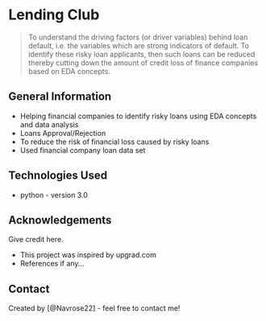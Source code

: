 # Lending Club 
>  To understand the driving factors (or driver variables) behind loan default, i.e. the variables which are strong indicators of default. To identify these risky loan applicants, then such loans can be reduced thereby cutting down the amount of credit loss of finance companies based on EDA concepts.

<!-- You can include any other section that is pertinent to your problem -->

## General Information
- Helping financial companies to identify risky loans using EDA concepts and data analysis
- Loans Approval/Rejection
- To reduce the risk of financial loss caused by risky loans
- Used financial company loan data set


## Technologies Used
- python - version 3.0

<!-- As the library versions keep on changing, it is recommended to mention the version of library used in this project -->

## Acknowledgements
Give credit here.
- This project was inspired by upgrad.com
- References if any...


## Contact
Created by [@Navrose22] - feel free to contact me!


<!-- Optional -->
<!-- ## License -->
<!-- This project is open source and available under the [... License](). -->

<!-- You don't have to include all sections - just the ones relevant to your project -->
